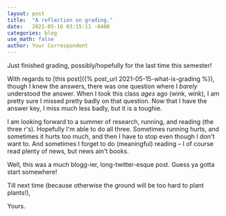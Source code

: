 ```yaml
---
layout: post
title:  "A reflection on grading."
date:   2021-05-16 03:15:11 -0400
categories: blog
use_math: false
author: Your Correspondent
---
```

Just finished grading, possibly/hopefully for the last time this semester!

With regards to [this post]({% post_url 2021-05-15-what-is-grading %}), though I knew the answers, there was one question where I *barely* understood the answer. When I took this class *ages* ago (wink, wink), I am pretty sure I missed pretty badly on that question. Now that I have the answer key, I miss much less badly, but it is a toughie.

I am looking forward to a summer of research, running, and reading (the three r's). Hopefully I'm able to do all three. Sometimes running hurts, and sometimes it hurts too much, and then I have to stop even though I don't want to. And sometimes I forget to do (meaningful) reading &ndash; I of course read plenty of news, but news ain't books.

Well, this was a much blogg-ier, long-twitter-esque post. Guess ya gotta start somewhere!

Till next time (because otherwise the ground will be too hard to plant plants!),

Yours.

